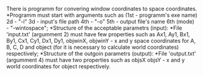 There is programm for convering window coordinates to space coordinates. 
*Programm must start with arguments such as (1st - programm's exe name) 2d - "-i" 3d - input's file path 4th - "-o" 5th - output file's name 6th (mode) - "-wintospace";
*Structure of the acceptable parametrs (input):
*File 'input.txt' (argumment 2) must have few properties such as Ax1, Ay1, Bx1, By1, Cx1, Cy1, Dx1, Dy1, objwinX, objwinY - x and y space coordinates for A, B, C, D and object (for it is necessary to calculate world coordinates) respectively;
*Structure of the outgoin parametrs (output):
*File 'output.txt' (argumment 4) must have two properties such as  objsX objsY - x and y world coordinates for object respectively.
